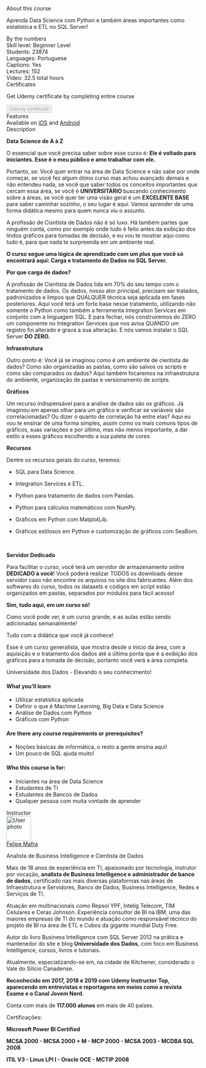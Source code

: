 <div class="course-overview--container--2OKKD" data-purpose="dashboard-overview-container"><div class="course-overview--heading--290FL" data-purpose="course-headline"><div class="font-heading-lg mb-space-sm">About this course</div><p>Aprenda Data Science com Python e também áreas importantes como estatística e ETL no SQL Server!</p></div><div class="course-overview--grid-row--1nKqQ"><div>By the numbers</div><div data-purpose="course-main-stats"><div>Skill level: Beginner Level</div><div>Students: 23874</div><div>Languages: Portuguese</div><div>Captions: Yes</div></div><div data-purpose="course-additional-stats"><div>Lectures: 152</div><div>Video: 32.5 total hours</div></div></div><div class="course-overview--grid-row--1nKqQ" data-purpose="course-certificates"><div>Certificates</div><div class="course-overview--wide--37Lev"><p class="mb-space-sm">Get Udemy certificate by completing entire course</p><button href="" disabled="" target="_blank" data-purpose="get-udemy-certificate" type="button" class="course-overview--certificate-button--1_cXw btn btn-sm btn-default">Udemy certificate</button></div></div><div class="course-overview--grid-row--1nKqQ course-overview--course-features--2fF12" data-purpose="course-features"><div>Features</div><div class="course-overview--wide--37Lev"><span>Available on <a href="https://udemy.app.link/lJxTCOmer9" target="_blank" rel="noopener noreferrer">iOS</a> and <a href="https://udemy.app.link/lJxTCOmer9" target="_blank" rel="noopener noreferrer">Android</a></span></div></div><div class="course-overview--grid-row--1nKqQ"><div>Description</div><div class="course-overview--wide--37Lev course-overview--description--2m1iq" data-purpose="course-description"><div data-purpose="safely-set-inner-html:trusted-html:content"><p><strong>Data Science de A à Z</strong></p><p>O essencial que você precisa saber sobre esse curso é: <strong>Ele é voltado para iniciantes. Esse é o meu público e amo trabalhar com ele.</strong></p><p>Portanto, se: Você quer entrar na área de Data Science e não sabe por onde começar, se você fez algum ótimo curso mas achou avançado demais e não entendeu nada, se você que saber todos os conceitos importantes que cercam essa área, se você é <strong>UNIVERSITÁRIO </strong>buscando conhecimento sobre a áreas,&nbsp;se você quer ter uma visão geral é um <strong>EXCELENTE BASE </strong>para saber caminhar sozinho, o seu lugar é aqui. Vamos aprender de uma forma didática mesmo para quem nunca viu o assunto.</p><p>A profissão de Cisntista de Dados não é só luxo. Há também partes que ninguém conta, como por exemplo onde tudo é feito antes da exibição dos lindos gráficos para tomadas de decisão, e eu vou te mostrar aqui como tudo é, para que nada te surpreenda em um ambiente real.</p><p><strong>O curso segue uma lógica de aprendizado com um plus que você só encontrará aqui: Carga e tratamento de Dados no SQL Server.</strong></p><p><strong>Por que carga de dados? </strong></p><p>A profissão de Cientista de Dados lida em 70% do seu tempo com o tratamento de dados. Os dados, nosso ator principal, precisam ser tratados, padronizados e limpos que QUALQUER técnica seja aplicada em fases posteriores. Aqui você terá um forte base nesse tratamento, utilizando não somente o Python como também a ferramenta Integration Services em conjunto com a linguagem SQL. E para fechar, nós construiremos do ZERO um componente no Integration Services que nos avisa QUANDO um registro foi alterado e grava a sua alteração. E nós vamos instalar o SQL Server <strong>DO&nbsp;ZERO.</strong></p><p><strong>Infraestrutura</strong></p><p>Outro ponto é: Você já se imaginou como é um ambiente de cientista de dados? Como são organizadas as pastas, como são salvos os scripts e como são comparados os dados? Aqui também focaremos na infraestrutura do ambiente, organização de pastas e versionamento de scripts.</p><p><strong>Gráficos</strong></p><p>Um recurso indispensável para a análise de dados são os gráficos. Já imaginou em apenas olhar para um gráfico e verificar se variáveis são correlacionadas? Ou dizer o quanto de correlação há entre elas? Aqui eu vou te ensinar de uma forma simples, assim como os mais comuns tipos de gráficos, suas variações e por último, mas não menos importante, a dar estilo a esses gráficos escolhendo a sua paleta de cores.</p><p><strong>Recursos</strong></p><p>Dentre os recursos gerais do curso, teremos:</p><ul><li><p>SQL para Data Science.</p></li><li><p>Integration Services e ETL.</p></li><li><p>Python para tratamento de dados com Pandas.</p></li><li><p>Python para cálculos matemáticos com NumPy.</p></li><li><p>Gráficos em Python com MatplotLib.</p></li><li><p>Gráficos estilosos em Python e customização de gráficos com SeaBorn.</p><p><br></p></li></ul><p><strong>Servidor Dedicado</strong></p><p>Para facilitar o curso, você terá um servidor de armazenamento online <strong>DEDICADO à você</strong>! Você poderá realizar TODOS os downloads desse servidor caso não encontre os arquivos no site dos fabricantes. Além dos softwares do curso, todos os datasets e códigos em script estão organizados em pastas, separados por módulos para fácil acesso!</p><p><strong>Sim, tudo aqui, em um curso só!</strong></p><p>Como você pode ver, é um curso grande, e as aulas estão sendo adicionadas semanalmente!</p><p>Tudo com a didática que você já conhece!</p><p>Esse é um curso generalista, que mostra desde o início da área, com a aquisição e o tratamento dos dados até a última ponta que é a exibição dos gráficos para a tomada de decisão, portanto você verá a área completa.</p><p>Universidade dos Dados - Elevando o seu conhecimento!</p></div><h4>What you’ll learn</h4><ul><li>Utilizar estatística aplicada</li><li>Definir o que é Machine Learning, Big Data e Data Science</li><li>Análise de Dados com Python</li><li>Gráficos com Python</li></ul><h4>Are there any course requirements or prerequisites?</h4><ul><li>Noções básicas de informática, o resto a gente ensina aqui!</li><li>Um pouco de SQL ajuda muito!</li></ul><h4>Who this course is for:</h4><ul><li>Iniciantes na área de Data Science</li><li>Estudantes de TI</li><li>Estudantes de Bancos de Dados</li><li>Qualquer pessoa com muita vontade de aprender</li></ul></div></div><div class="course-overview--grid-row--1nKqQ"><div>Instructor</div><div class="course-overview--wide--37Lev"><div class="instructor-profile--header-row--n0Prm"><img alt="User photo" aria-label="User photo" class="user-avatar user-avatar--image" data-purpose="user-avatar" height="64" width="64" src="https://img-a.udemycdn.com/user/200_H/21994690_5fad_3.jpg"><div class="instructor-profile--title-wrapper--2V1u6"><div class="instructor-profile--title--1rlDt"><a href="/user/felipe-mafra-dos-santos/" data-purpose="instructor-url">Felipe Mafra</a></div><p>Analista de Business Intelligence e Cientista de Dados</p></div></div><div class="instructor-profile--social-links-row--14uvr"><a href="https://www.facebook.com/universidadedosdados" class="instructor-profile--social-profile-btn--fs2ve" target="_blank" rel="noopener noreferrer nofollow"><span aria-label="Facebook" class="udi udi-facebook"></span></a><a href="https://linkedin.com/https://www.linkedin.com/in/felipe-mafra-7a39ab26?trk=hp-identity-name" class="instructor-profile--social-profile-btn--fs2ve" target="_blank" rel="noopener noreferrer nofollow"><span aria-label="LinkedIn" class="udi udi-linkedin"></span></a><a href="https://www.youtube.com/unidados" class="instructor-profile--social-profile-btn--fs2ve" target="_blank" rel="noopener noreferrer nofollow"><span aria-label="YouTube" class="udi udi-youtube"></span></a><a href="http://www.universidadedosdados.com.br" class="instructor-profile--social-profile-btn--fs2ve" target="_blank" rel="noopener noreferrer nofollow"><span aria-label="Personal website" class="udi udi-globe"></span></a></div><div class="instructor-profile--description--vCsKv"><div data-purpose="safely-set-inner-html:trusted-html:content"><p>Mais de 18 anos de experiência em TI, apaixonado por tecnologia, instrutor por vocação, <strong>analista de Business Intelligence e administrador de banco de dados</strong>, certificado nas mais diversas plataformas nas áreas de Infraestrutura e Servidores, Banco de Dados, Business Intelligence, Redes e Serviços de TI.</p><p>Atuação em multinacionais como Repsol YPF, Intelig Telecom, TIM Celulares e Ceras&nbsp;Johnson. Experiência consultor de BI&nbsp;na IBM, uma das maiores empresas de TI do mundo e atuação como responsável técnico do projeto de BI na área de ETL e Cubos da gigante mundial Duty Free.</p><p>Autor do livro Business Intelligence com SQL Server 2012 na prática e mantenedor do site e blog <strong>Universidade dos Dados</strong>, com foco em Business Intelligence, cursos, livros e tutoriais.</p><p>Atualmente, especializando-se em, na cidade de Kitchener, considerado o Vale do Silício Canadense.</p><p><strong>Reconhecido em 2017, 2018 e 2019 com Udemy Instructor Top, aparecendo em entrevistas e reportagens em meios como a revista Exame e o Canal Jovem Nerd.</strong></p><p>Conta com mais de <strong>117.000 alunos</strong> em mais de 40 países.</p><p>Certificações:&nbsp;</p><p><strong>Microsoft Power BI Certified</strong></p><p><strong>MCSA 2000 -&nbsp;MCSA 2000 + M -&nbsp;MCP 2000 -&nbsp;MCSA 2003 -&nbsp;MCDBA SQL 2008</strong></p><p><strong>ITIL V3 -&nbsp;Linux LPI I -&nbsp;Oracle OCE -&nbsp;MCTIP 2008</strong></p></div></div></div></div></div>